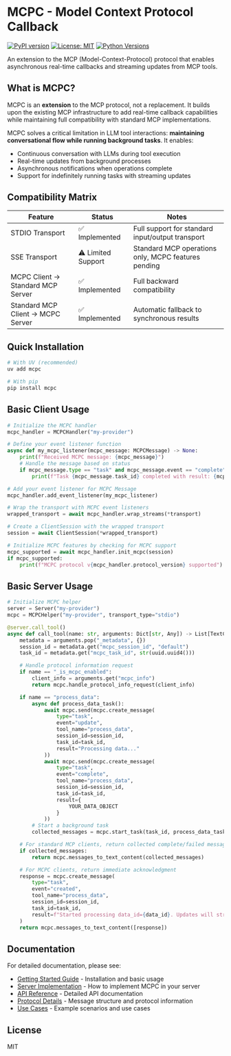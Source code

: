 # MCPC - Model Context Protocol Callback

[![PyPI version](https://badge.fury.io/py/mcpc.svg)](https://badge.fury.io/py/mcpc)
[![License: MIT](https://img.shields.io/badge/License-MIT-yellow.svg)](https://opensource.org/licenses/MIT)
[![Python Versions](https://img.shields.io/pypi/pyversions/mcpc.svg)](https://pypi.org/project/mcpc/)

An extension to the MCP (Model-Context-Protocol) protocol that enables asynchronous real-time callbacks and streaming updates from MCP tools.

## What is MCPC?

MCPC is an **extension** to the MCP protocol, not a replacement. It builds upon the existing MCP infrastructure to add real-time callback capabilities while maintaining full compatibility with standard MCP implementations.

MCPC solves a critical limitation in LLM tool interactions: **maintaining conversational flow while running background tasks**. It enables:

- Continuous conversation with LLMs during tool execution
- Real-time updates from background processes
- Asynchronous notifications when operations complete
- Support for indefinitely running tasks with streaming updates

## Compatibility Matrix

| Feature                           | Status             | Notes                                               |
| --------------------------------- | ------------------ | --------------------------------------------------- |
| STDIO Transport                   | ✅ Implemented     | Full support for standard input/output transport    |
| SSE Transport                     | ⚠️ Limited Support | Standard MCP operations only, MCPC features pending |
| MCPC Client → Standard MCP Server | ✅ Implemented     | Full backward compatibility                         |
| Standard MCP Client → MCPC Server | ✅ Implemented     | Automatic fallback to synchronous results           |

## Quick Installation

```bash
# With UV (recommended)
uv add mcpc

# With pip
pip install mcpc
```

## Basic Client Usage

```python
# Initialize the MCPC handler
mcpc_handler = MCPCHandler("my-provider")

# Define your event listener function
async def my_mcpc_listener(mcpc_message: MCPCMessage) -> None:
    print(f"Received MCPC message: {mcpc_message}")
    # Handle the message based on status
    if mcpc_message.type == "task" and mcpc_message.event == "complete":
        print(f"Task {mcpc_message.task_id} completed with result: {mcpc_message.result}")

# Add your event listener for MCPC Message
mcpc_handler.add_event_listener(my_mcpc_listener)

# Wrap the transport with MCPC event listeners
wrapped_transport = await mcpc_handler.wrap_streams(*transport)

# Create a ClientSession with the wrapped transport
session = await ClientSession(*wrapped_transport)

# Initialize MCPC features by checking for MCPC support
mcpc_supported = await mcpc_handler.init_mcpc(session)
if mcpc_supported:
    print(f"MCPC protocol v{mcpc_handler.protocol_version} supported")
```

## Basic Server Usage

```python
# Initialize MCPC helper
server = Server("my-provider")
mcpc = MCPCHelper("my-provider", transport_type="stdio")

@server.call_tool()
async def call_tool(name: str, arguments: Dict[str, Any]) -> List[TextContent]:
    metadata = arguments.pop("_metadata", {})
    session_id = metadata.get("mcpc_session_id", "default")
    task_id = metadata.get("mcpc_task_id", str(uuid.uuid4()))

    # Handle protocol information request
    if name == "_is_mcpc_enabled":
        client_info = arguments.get("mcpc_info")
        return mcpc.handle_protocol_info_request(client_info)

    if name == "process_data":
        async def process_data_task():
            await mcpc.send(mcpc.create_message(
                type="task",
                event="update",
                tool_name="process_data",
                session_id=session_id,
                task_id=task_id,
                result="Processing data..."
            ))
            await mcpc.send(mcpc.create_message(
                type="task",
                event="complete",
                tool_name="process_data",
                session_id=session_id,
                task_id=task_id,
                result={
                    YOUR_DATA_OBJECT
                }
            ))
        # Start a background task
        collected_messages = mcpc.start_task(task_id, process_data_task)

    # For standard MCP clients, return collected complete/failed messages
    if collected_messages:
        return mcpc.messages_to_text_content(collected_messages)

    # For MCPC clients, return immediate acknowledgment
    response = mcpc.create_message(
        type="task",
        event="created",
        tool_name="process_data",
        session_id=session_id,
        task_id=task_id,
        result=f"Started processing data_id={data_id}. Updates will stream in real-time."
    )
    return mcpc.messages_to_text_content([response])
```

## Documentation

For detailed documentation, please see:

- [Getting Started Guide](docs/getting-started.md) - Installation and basic usage
- [Server Implementation](docs/server-implementation.md) - How to implement MCPC in your server
- [API Reference](docs/api-reference.md) - Detailed API documentation
- [Protocol Details](docs/protocol-details.md) - Message structure and protocol information
- [Use Cases](docs/use-cases.md) - Example scenarios and use cases

## License

MIT

